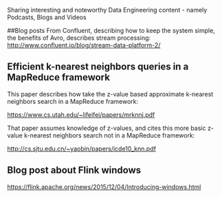 Sharing interesting and noteworthy Data Engineering content - namely Podcasts, Blogs and Videos

##Blog posts
From Confluent, describing how to keep the system simple, the benefits of Avro, describes stream processing:
http://www.confluent.io/blog/stream-data-platform-2/

## Efficient k-nearest neighbors queries in a MapReduce framework
This paper describes how take the z-value based approximate k-nearest neighbors search in a MapReduce framework:

   https://www.cs.utah.edu/~lifeifei/papers/mrknnj.pdf

That paper assumes knowledge of z-values, and cites this more basic z-value k-nearest neighbors search not in a MapReduce framework:

   http://cs.sjtu.edu.cn/~yaobin/papers/icde10_knn.pdf
   
## Blog post about Flink windows
https://flink.apache.org/news/2015/12/04/Introducing-windows.html
